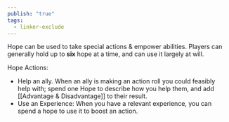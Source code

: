 ```yaml
---
publish: "true"
tags:
  - linker-exclude
---
```

Hope can be used to take special actions & empower abilities. Players can generally hold up to **six** hope at a time, and can use it largely at will.

Hope Actions:

* Help an ally. When an ally is making an action roll you could feasibly help with; spend one Hope to describe how you help them, and add [[Advantage & Disadvantage]] to their result.
* Use an Experience: When you have a relevant experience, you can spend a hope to use it to boost an action.

